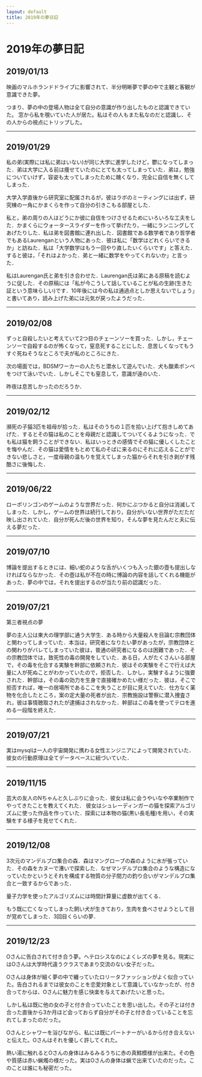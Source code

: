 ```yaml
---
layout: default
title: 2019年の夢日記
---
```


# 2019年の夢日記


<a id="1"></a>
<a href="#1"></a>
## 2019/01/13

映画のマルホランドドライブに影響されて、半分明晰夢で夢の中で主観と客観が意識できた夢。

つまり、夢の中の登場人物は全て自分の意識が作り出したものと認識できていた。
窓から私を覗いていた人が居た。私はその人もまた私なのだと認識し、その人からの視点にトリップした。


---
<a id="2"></a>
<a href="#2"></a>
## 2019/01/29

私の弟(実際には私に弟はいない)が同じ大学に進学したけど，鬱になってしまった．弟は大学に入る前は痩せていたのにとても太ってしまっていた．弟は，勉強についていけず，容姿も太ってしまったために醜くなり，完全に自信を無くしてしまった．

大学入学直後から研究室に配属されるが，彼はラボのミーティングには出ず，研究棟の一角にかまくらを作って自分の引きこもる部屋とした．

私と，弟の周りの人はどうにか彼に自信をつけさせるためにいろいろな工夫をした．かまくらにウォータースライダーを作って挙げたり，一緒にランニングしてあげたりした．私は弟を図書館に連れ出した．図書館である数学者であり哲学者でもあるLaurenganという人物にあった．彼は私に「数学はどれくらいできるか」と訪ねた．私は「大学数学はもう一回やり直したいくらいです」と答えた．すると彼は，「それはよかった．弟と一緒に数学をやってくれないか」と言った．

私はLaurengan氏と弟を引き合わせた．Laurengan氏は弟にある原稿を読むように促した．その原稿には「私が今こうして話していることが私の生跡(生きた証という意味らしい)です．10年後には今の私は通過点としか思えないでしょう」と書いてあり，読み上げた弟には元気が戻ったようだった．

---
<a id="3"></a>
<a href="#3"></a>
## 2019/02/08

ずっと自殺したいと考えていて2つ目のチェーンソーを買った．しかし，チェーンソーで自殺するのが怖くなって，窒息死することにした．息苦しくなってもうすぐ死ねそうなところで夫が私のところにきた．

次の場面では，BDSMワーカーの人たちと潜水して遊んでいた．犬も酸素ボンベをつけて泳いでいた．しかしそこでも窒息して，意識が遠のいた．

昨夜は息苦しかったのだろうか．

---
<a id="4"></a>
<a href="#4"></a>
## 2019/02/12
瀕死の子猫3匹を祖母が拾った．私はそのうちの１匹を拾い上げて抱きしめてあげた．するとその猫は私のことを母親だと認識してついてくるようになった．でも私は猫を飼うことができない．私はいっときの感情でその猫に優しくしたことを悔やんだ．その猫は愛情をもとめて私のそばに来るのにそれに応えることができない悲しさと，一度母親の温もりを覚えてしまった猫からそれを引き剥がす残酷さに後悔した．

---
<a id="5"></a>
<a href="#5"></a>
## 2019/06/22

ローポリンゴンのゲームのような世界だった．何かにぶつかると自分は消滅してしまった．しかし，ゲームの世界は続行しており，自分がいない世界がただただ映し出されていた．自分が死んだ後の世界を知り，そんな夢を見たんだと夫に伝える夢だった．


---
<a id="6"></a>
<a href="#6"></a>
## 2019/07/10

博論を提出するときには、細い蛇のような舌がいくつも入った銀の壺も提出しなければならなかった．その壺は私が不在の時に博論の内容を話してくれる機能があった．夢の中では，それを提出するのが当たり前の認識だった．

---
<a id="7"></a>
<a href="#7"></a>
## 2019/07/21

第三者視点の夢

夢の主人公は東大の理学部に通う大学生．ある時から大量殺人を目論む宗教団体と関わってしまっていた．本当は，研究者になりたい夢があったが，宗教団体との関わりがバレてしまっていた彼は，普通の研究者になるのは困難であった．その宗教団体では，致死性の毒の開発をしていた．ある日，人がたくさんいる部屋で，その毒を化合する実験を幹部に依頼された．彼はその実験をそこで行えば大量に人が死ぬことがわかっていたので，拒否した．しかし，実験するように強要された．幹部は，その毒の効力を生身で直接確かめたい様だった．彼は，そこで拒否すれば，唯一の居場所であるここを失うことが目に見えていた．仕方なく薬物を化合したところ，案の定大量の死者が出た．宗教施設は警察に潜入捜査され，彼は事情聴取されたが逮捕はされなかった．幹部はこの毒を使ってテロを進める一段階を終えた．

---
<a id="8"></a>
<a href="#8"></a>
## 2019/07/21

実はmysqlは一人の宇宙開発に携わる女性エンジニアによって開発されていた．
彼女の行動原理は全てデータベースに紐づいていた．

---
<a id="9"></a>
<a href="#9"></a>
## 2019/11/15

芸大の友人のNちゃんと久しぶりに会った．彼女は私に会うやいなや卒業制作でやってきたことを教えてくれた．
彼女はシュレーディンガーの猫を探索アルゴリズムに使った作品を作っていた．探索には本物の猫(黒い長毛種)を用い，その実験をする様子を見せてくれた．

---
<a id="10"></a>
<a href="#10"></a>
## 2019/12/08

3次元のマンデルブロ集合の森．森はマングローブの森のように水が張っていた．その森をカヌーで漕いで探索した．なぜマンデルブロ集合のような構造になっていたかというとそれを構成する物質の分子間力の釣り合いがマンデルブロ集合と一致するからであった．


量子力学を使ったアルゴリズムには時間計算量に虚数が出てくる．


もう既に亡くなってしまった飼い犬が生きており，生肉を食べさせようとして目が覚めてしまった．3回目くらいの夢．


---
<a id="11"></a>
<a href="#11"></a>
## 2019/12/23

Oさんに告白されて付き合う夢。ヘテロシスなのによくレズの夢を見る。現実にはOさんは大学時代違うクラスであまり交流のない女子だった。


Oさんは身体が細く夢の中で纏っていたロリータファッションがよく似合っていた。告白されるまでは彼女のことを恋愛対象として意識していなかったが、付き合ってからは、Oさんに魅力を感じ快楽を与えてあげたいと思った。


しかし私は既に他の女の子と付き合っていたことを思い出した。その子とは付き合った直後から3か月ほど会っておらず自分がその子と付き合っていることを忘れてしまったのだった。


Oさんとシャワーを浴びながら、私には既にパートナーがいるから付き合えないと伝えた。Oさんはそれを優しく許してくれた。


熱い湯に触れるとOさんの身体はみるみるうちに赤の真鱈模様が出来た。その色や質感は赤い蝋燭の様だった。実はOさんの身体は蝋で出来ていたのだった。このことは誰にも秘密だった。

